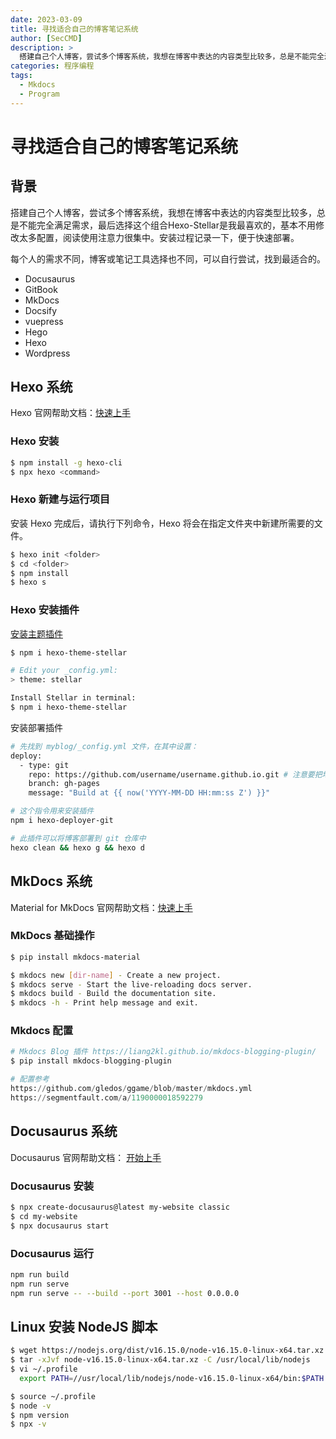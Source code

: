 ```yaml
---
date: 2023-03-09
title: 寻找适合自己的博客笔记系统
author: [SecCMD]
description: >
  搭建自己个人博客，尝试多个博客系统，我想在博客中表达的内容类型比较多，总是不能完全满足需求，最后选择这个组合Hexo-Stellar是我最喜欢的，基本不用修改太多配置，阅读使用注意力很集中。安装过程记录一下，便于快速部署。
categories: 程序编程
tags:
  - Mkdocs
  - Program
---
```


# 寻找适合自己的博客笔记系统

## 背景

搭建自己个人博客，尝试多个博客系统，我想在博客中表达的内容类型比较多，总是不能完全满足需求，最后选择这个组合Hexo-Stellar是我最喜欢的，基本不用修改太多配置，阅读使用注意力很集中。安装过程记录一下，便于快速部署。

每个人的需求不同，博客或笔记工具选择也不同，可以自行尝试，找到最适合的。
* Docusaurus
* GitBook
* MkDocs
* Docsify
* vuepress
* Hego
* Hexo
* Wordpress

## Hexo 系统

Hexo 官网帮助文档：[快速上手](https://hexo.io/zh-cn/docs/)

### Hexo 安装
```bash
$ npm install -g hexo-cli
$ npx hexo <command>
```

### Hexo 新建与运行项目

安装 Hexo 完成后，请执行下列命令，Hexo 将会在指定文件夹中新建所需要的文件。

```bash
$ hexo init <folder>
$ cd <folder>
$ npm install
$ hexo s
```

### Hexo 安装插件

[安装主题插件](https://github.com/xaoxuu/hexo-theme-stellar)

```bash
$ npm i hexo-theme-stellar

# Edit your _config.yml:
> theme: stellar

Install Stellar in terminal:
$ npm i hexo-theme-stellar
```

安装部署插件

```bash
# 先找到 myblog/_config.yml 文件，在其中设置：
deploy:
  - type: git
    repo: https://github.com/username/username.github.io.git # 注意要把地址改为自己的仓库地址
    branch: gh-pages
    message: "Build at {{ now('YYYY-MM-DD HH:mm:ss Z') }}"

# 这个指令用来安装插件
npm i hexo-deployer-git

# 此插件可以将博客部署到 git 仓库中
hexo clean && hexo g && hexo d
```

## MkDocs 系统

Material for MkDocs 官网帮助文档：[快速上手](https://squidfunk.github.io/mkdocs-material/getting-started/)

### MkDocs 基础操作

```bash
$ pip install mkdocs-material

$ mkdocs new [dir-name] - Create a new project.
$ mkdocs serve - Start the live-reloading docs server.
$ mkdocs build - Build the documentation site.
$ mkdocs -h - Print help message and exit.
```

### Mkdocs 配置

```python
# Mkdocs Blog 插件 https://liang2kl.github.io/mkdocs-blogging-plugin/
$ pip install mkdocs-blogging-plugin

# 配置参考
https://github.com/gledos/ggame/blob/master/mkdocs.yml
https://segmentfault.com/a/1190000018592279
```

## Docusaurus 系统

Docusaurus 官网帮助文档： [开始上手](https://docusaurus.io/zh-CN/)

### Docusaurus 安装
```bash
$ npx create-docusaurus@latest my-website classic
$ cd my-website 
$ npx docusaurus start
```

### Docusaurus 运行
```bash
npm run build
npm run serve
npm run serve -- --build --port 3001 --host 0.0.0.0
```

## Linux 安装 NodeJS 脚本

```bash
$ wget https://nodejs.org/dist/v16.15.0/node-v16.15.0-linux-x64.tar.xz
$ tar -xJvf node-v16.15.0-linux-x64.tar.xz -C /usr/local/lib/nodejs 
$ vi ~/.profile 
  export PATH=//usr/local/lib/nodejs/node-v16.15.0-linux-x64/bin:$PATH

$ source ~/.profile
$ node -v 
$ npm version 
$ npx -v
```